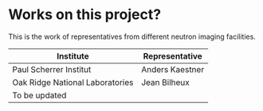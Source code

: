 # Works on this project?

This is the work of representatives from different neutron imaging facilities.

|Institute| Representative|
|---|---|
|Paul Scherrer Institut| Anders Kaestner |
|Oak Ridge National Laboratories| Jean Bilheux|
|To be updated||
